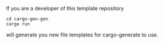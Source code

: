 If you are a developer of this template repository

```
cd cargo-gen-gen
cargo run
```

will generate you new file templates for cargo-generate to use.
